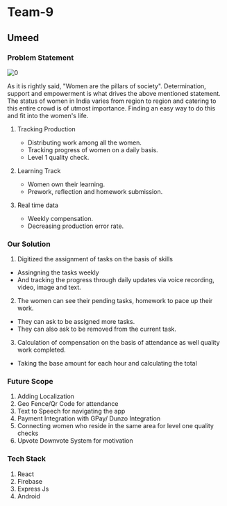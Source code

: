 # Team-9
## Umeed 
### Problem Statement
![0](https://user-images.githubusercontent.com/41858958/88470820-f4b9b080-cf1e-11ea-8a3a-c95b8d3614c3.png)

As it is rightly said, "Women are the pillars of society". Determination, support and empowerment is what drives the above mentioned statement. The status of women in India varies from region to region and catering to this entire crowd is of utmost importance. Finding an easy way to do this and fit into the women's life.

1) Tracking Production

   - Distributing work among all the women.
   - Tracking progress of women on a daily basis.
   - Level 1 quality check.
2) Learning Track
   - Women own their learning.
   - Prework, reflection and homework submission.
3) Real time data
   - Weekly compensation.
   - Decreasing production error rate.
   
   
### Our Solution
1) Digitized the assignment of tasks on the basis of skills 
  - Assingning the tasks weekly
  - And tracking the progress through daily updates via voice recording, video, image and text. 
2) The women can see their pending tasks, homework to pace up their work.
  - They can ask to be assigned more tasks.
  - They can also ask to be removed from the current task.
3) Calculation of compensation on the basis of attendance as well quality work completed.
  - Taking the base amount for each hour and calculating the total 
  
  
### Future Scope
1) Adding Localization
2) Geo Fence/Qr Code for attendance 
3) Text to Speech for navigating the app
4) Payment Integration with GPay/ Dunzo Integration
5) Connecting women who reside in the same area for level one quality checks
6) Upvote Downvote System for motivation


### Tech Stack
1) React
2) Firebase
3) Express Js
4) Android
